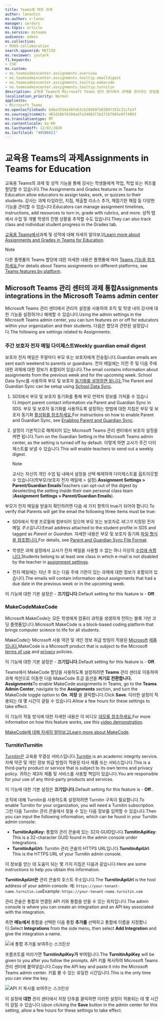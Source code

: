 ```yaml
---
title: Teams에 대한 과제
author: lanachin
ms.author: v-lanac
manager: serdars
ms.topic: article
ms.service: msteams
audience: admin
ms.collection:
- M365-collaboration
search.appverid: MET150
ms.reviewer: jastark
f1.keywords:
- CSH
ms.custom:
- ms.teamsadmincenter.assignments.overview
- ms.teamsadmincenter.assignments.tooltip.emaildigest
- ms.teamsadmincenter.assignments.tooltip.makecode
- ms.teamsadmincenter.assignments.tooltip.turnitin
description: 교육용 Teams의 Microsoft Teams 관리 센터에서 과제를 관리하는 방법을 배워야 합니다.
localization_priority: Normal
appliesto:
- Microsoft Teams
ms.openlocfilehash: 64be355da30feb3c629569f583897353c21cfa37
ms.sourcegitcommit: 481d18b76304adfa340b5f1b2f1b7965e9ff4993
ms.translationtype: MT
ms.contentlocale: ko-KR
ms.lasthandoff: 12/07/2020
ms.locfileid: "49586621"
---
```

# <a name="assignments-in-teams-for-education"></a><span data-ttu-id="a7274-103">교육용 Teams의 과제</span><span class="sxs-lookup"><span data-stu-id="a7274-103">Assignments in Teams for Education</span></span>

<span data-ttu-id="a7274-104">교육용 Teams의 과제 및 성적 기능을 통해 강사는 학생들에게 작업, 작업 또는 퀴즈를 할당할 수 있습니다.</span><span class="sxs-lookup"><span data-stu-id="a7274-104">The Assignments and Grades features in Teams for Education allow educators to assign tasks, work, or quizzes to their students.</span></span> <span data-ttu-id="a7274-105">강사는 과제 타임라인, 지침, 제출할 리소스 추가, 채점기한 채점 등 다양한 기능을 관리할 수 있습니다.</span><span class="sxs-lookup"><span data-stu-id="a7274-105">Educators can manage assignment timelines, instructions, add resources to turn in, grade with rubrics, and more.</span></span> <span data-ttu-id="a7274-106">성적 탭에서 수업 및 개별 학생의 진행 상황을 추적할 수도 있습니다.</span><span class="sxs-lookup"><span data-stu-id="a7274-106">They can also track class and individual student progress in the Grades tab.</span></span>

<span data-ttu-id="a7274-107">[교육용 Teams에서](https://support.office.com/article/microsoft-teams-5aa4431a-8a3c-4aa5-87a6-b6401abea114?ui=en-US&rs=en-IE&ad=IE#ID0EAABAAA=Assignments)과제 및 성적에 대해 자세히 알아보고</span><span class="sxs-lookup"><span data-stu-id="a7274-107">[Learn more about Assignments and Grades in Teams for Education](https://support.office.com/article/microsoft-teams-5aa4431a-8a3c-4aa5-87a6-b6401abea114?ui=en-US&rs=en-IE&ad=IE#ID0EAABAAA=Assignments).</span></span>

> [!Note]
> <span data-ttu-id="a7274-108">다른 플랫폼의 Teams 할당에 대한 자세한 내용은 플랫폼에 따라 [Teams 기능을 참조하세요.](https://support.microsoft.com/office/teams-features-by-platform-debe7ff4-7db4-4138-b7d0-fcc276f392d3)</span><span class="sxs-lookup"><span data-stu-id="a7274-108">For details about Teams assignments on different platforms, see [Teams features by platform](https://support.microsoft.com/office/teams-features-by-platform-debe7ff4-7db4-4138-b7d0-fcc276f392d3).</span></span>

## <a name="assignments-integrations-in-the-microsoft-teams-admin-center"></a><span data-ttu-id="a7274-109">Microsoft Teams 관리 센터의 과제 통합</span><span class="sxs-lookup"><span data-stu-id="a7274-109">Assignments integrations in the Microsoft Teams admin center</span></span>

<span data-ttu-id="a7274-110">Microsoft Teams 관리 센터에서 관리자 설정을 사용하여 조직 및 학생 내의 강사에 대한 기능을 설정하거나 해제할 수 있습니다.</span><span class="sxs-lookup"><span data-stu-id="a7274-110">Using the admin settings in the Microsoft Teams admin center, you can turn features on or off for educators within your organization and their students.</span></span> <span data-ttu-id="a7274-111">다음은 할당과 관련된 설정입니다.</span><span class="sxs-lookup"><span data-stu-id="a7274-111">The following are settings related to Assignments:</span></span>

<span data-ttu-id="a7274-112"><a name="#bkemaildigest"> </a></span><span class="sxs-lookup"><span data-stu-id="a7274-112"><a name="#bkemaildigest"> </a></span></span>
### <a name="weekly-guardian-email-digest"></a><span data-ttu-id="a7274-113">주간 보호자 전자 메일 다이제스트</span><span class="sxs-lookup"><span data-stu-id="a7274-113">Weekly guardian email digest</span></span>


<span data-ttu-id="a7274-114">보호자 전자 메일은 주말마다 부모 또는 보호자에게 전송됩니다.</span><span class="sxs-lookup"><span data-stu-id="a7274-114">Guardian emails are sent each weekend to parents or guardians.</span></span> <span data-ttu-id="a7274-115">전자 메일에는 이전 주 및 다음 주에 대한 과제에 대한 정보가 포함되어 있습니다.</span><span class="sxs-lookup"><span data-stu-id="a7274-115">The email contains information about assignments from the previous week and for the upcoming week.</span></span> <span data-ttu-id="a7274-116">School Data Sync를 사용하여 부모 및 보호자 [동기화를 설정하면 됩니다.](https://docs.microsoft.com/schooldatasync/parent-contact-sync)</span><span class="sxs-lookup"><span data-stu-id="a7274-116">The Parent and Guardian Sync can be setup using [School Data Sync](https://docs.microsoft.com/schooldatasync/parent-contact-sync).</span></span>

1. <span data-ttu-id="a7274-117">SDS에서 부모 및 보호자 동기화를 통해 부모 연락처 정보를 가져올 수 있습니다.</span><span class="sxs-lookup"><span data-stu-id="a7274-117">Import parent contact information via Parent and Guardian Sync in SDS.</span></span> <span data-ttu-id="a7274-118">부모 및 보호자 동기화를 사용하도록 설정하는 방법에 대한 지침은 부모 및 보호자 동기화 [활성화를 참조하세요.](https://docs.microsoft.com/schooldatasync/parent-contact-sync#enabling-parent-and-guardian-sync)</span><span class="sxs-lookup"><span data-stu-id="a7274-118">For instructions on how to enable Parent and Guardian Sync, see [Enabling Parent and Guardian Sync](https://docs.microsoft.com/schooldatasync/parent-contact-sync#enabling-parent-and-guardian-sync).</span></span>

2. <span data-ttu-id="a7274-119">설정이 기본적으로 해제되어 있는 Microsoft Teams 관리 센터에서 보호자 설정을 켜면 됩니다.</span><span class="sxs-lookup"><span data-stu-id="a7274-119">Turn on the Guardian Setting in the Microsoft Teams admin center, as the setting is turned off by default.</span></span> <span data-ttu-id="a7274-120">이렇게 하면 교사가 주간 다이제스트를 보낼 수 있습니다.</span><span class="sxs-lookup"><span data-stu-id="a7274-120">This will enable teachers to send out a weekly digest.</span></span>

   > [!NOTE]
   > <span data-ttu-id="a7274-121">교사는 자신의 개인 수업 팀 내에서 설정을 선택 해제하여 다이제스트를 옵트아웃할 수 있습니다(학부모/보호자 전자 메일에 > 설정).**Assignment Settings > Parent/Guardian Emails**</span><span class="sxs-lookup"><span data-stu-id="a7274-121">Teachers can opt-out of the digest by deselecting the setting inside their own personal class team (**Assignment Settings > Parent/Guardian Emails**).</span></span>

<span data-ttu-id="a7274-122">부모가 전자 메일을 받을지 확인하려면 다음 세 가지 항목이 true가 되어야 합니다.</span><span class="sxs-lookup"><span data-stu-id="a7274-122">To verify that Parents will get the email the following three items must be true:</span></span>

 - <span data-ttu-id="a7274-123">SDS에서 학생 프로필에 첨부되어 있으며 부모 또는 보호자로 _태그가_ 지정된 전자 메일 _주소입니다._</span><span class="sxs-lookup"><span data-stu-id="a7274-123">Email address attached to the student profile in SDS and tagged as _Parent_ or _Guardian_.</span></span> <span data-ttu-id="a7274-124">자세한 내용은 부모 및 보호자 동기화 [파일 형식을 참조합니다.](https://docs.microsoft.com/schooldatasync/parent-contact-sync-file-format)</span><span class="sxs-lookup"><span data-stu-id="a7274-124">For details, see [Parent and Guardian Sync File Format](https://docs.microsoft.com/schooldatasync/parent-contact-sync-file-format).</span></span>

 - <span data-ttu-id="a7274-125">학생은 과제 설정에서 교사가 전자 메일을 사용할 수 없는 하나 이상의 [수업에 속합니다.](https://support.microsoft.com/office/adjust-assignment-settings-in-your-class-team-05bb3b89-1cdf-415a-b6c7-44add0376a77)</span><span class="sxs-lookup"><span data-stu-id="a7274-125">Students belong to at least one class in which e-mail is not disabled by the teacher in [assignment settings](https://support.microsoft.com/office/adjust-assignment-settings-in-your-class-team-05bb3b89-1cdf-415a-b6c7-44add0376a77).</span></span>

 - <span data-ttu-id="a7274-126">전자 메일에는 지난 주 또는 다음 주에 기한이 있는 과제에 대한 정보가 포함되어 있습니다.</span><span class="sxs-lookup"><span data-stu-id="a7274-126">The emails will contain information about assignments that had a due date in the previous week or in the upcoming week.</span></span>

<span data-ttu-id="a7274-127">이 기능에 대한 기본 설정은 - **끄기입니다.**</span><span class="sxs-lookup"><span data-stu-id="a7274-127">Default setting for this feature is - **Off**.</span></span>


<span data-ttu-id="a7274-128"><a name="bkmakecode"> </a></span><span class="sxs-lookup"><span data-stu-id="a7274-128"><a name="bkmakecode"> </a></span></span>
### <a name="makecode"></a><span data-ttu-id="a7274-129">MakeCode</span><span class="sxs-lookup"><span data-stu-id="a7274-129">MakeCode</span></span>
<span data-ttu-id="a7274-130">Microsoft MakeCode는 모든 학생에게 컴퓨터 과학을 생생하게 전하는 블록 기반 코딩 플랫폼입니다.</span><span class="sxs-lookup"><span data-stu-id="a7274-130">Microsoft MakeCode is a block-based coding platform that brings computer science to life for all students.</span></span> 

<span data-ttu-id="a7274-131">MakeCode는 Microsoft 사용 약관 및 개인 정보 취급 방침이 적용된 [Microsoft](https://go.microsoft.com/fwlink/?LinkID=206977) [제품입니다.](https://go.microsoft.com/fwlink/?LinkId=521839)</span><span class="sxs-lookup"><span data-stu-id="a7274-131">MakeCode is a Microsoft product that is subject to the Microsoft [terms of use](https://go.microsoft.com/fwlink/?LinkID=206977) and [privacy](https://go.microsoft.com/fwlink/?LinkId=521839) policies.</span></span>

<span data-ttu-id="a7274-132">이 기능에 대한 기본 설정은 - **끄기입니다.**</span><span class="sxs-lookup"><span data-stu-id="a7274-132">Default setting for this feature is - **Off**.</span></span>

<span data-ttu-id="a7274-133">Teams에서 MakeCode 할당을 사용하도록 설정하려면 **Teams** 관리 센터로 이동하여 과제 섹션으로 이동한 다음 MakeCode 토글 옵션을 **켜기로 전환합니다.** **Assignments**</span><span class="sxs-lookup"><span data-stu-id="a7274-133">To enable MakeCode assignments in Teams, go to the **Teams Admin Center**, navigate to the **Assignments** section, and turn the MakeCode toggle option to **On**.</span></span> <span data-ttu-id="a7274-134">**저장** 을 클릭합니다.</span><span class="sxs-lookup"><span data-stu-id="a7274-134">Click **Save**.</span></span> <span data-ttu-id="a7274-135">이러한 설정이 적용되는 데 몇 시간이 걸릴 수 있습니다.</span><span class="sxs-lookup"><span data-stu-id="a7274-135">Allow a few hours for these settings to take effect.</span></span>

<span data-ttu-id="a7274-136">이 기능의 작동 방식에 대한 자세한 내용은 이 비디오 [데모를 참조하세요.](https://makecode.com/blog/teams/teams-assignments)</span><span class="sxs-lookup"><span data-stu-id="a7274-136">For more information on how this feature works, see this [video demonstration](https://makecode.com/blog/teams/teams-assignments).</span></span>

<span data-ttu-id="a7274-137">[MakeCode에 대해 자세히 알아보고](https://aka.ms/makecode)</span><span class="sxs-lookup"><span data-stu-id="a7274-137">[Learn more about MakeCode](https://aka.ms/makecode).</span></span>

<span data-ttu-id="a7274-138"><a name="#turnitin"> </a></span><span class="sxs-lookup"><span data-stu-id="a7274-138"><a name="#turnitin"> </a></span></span>
### <a name="turnitin"></a><span data-ttu-id="a7274-139">Turnitin</span><span class="sxs-lookup"><span data-stu-id="a7274-139">Turnitin</span></span>

<span data-ttu-id="a7274-140">[Turnitin은](https://www.turnitin.com/) 교육용 무결성 서비스입니다.</span><span class="sxs-lookup"><span data-stu-id="a7274-140">[Turnitin](https://www.turnitin.com/) is an academic integrity service.</span></span> <span data-ttu-id="a7274-141">자체 약관 및 개인 정보 취급 방침이 적용된 타사 제품 또는 서비스입니다.</span><span class="sxs-lookup"><span data-stu-id="a7274-141">This is a third-party product or service that is subject to its own terms and privacy policy.</span></span> <span data-ttu-id="a7274-142">귀하는 제3자 제품 및 서비스를 사용할 책임이 있습니다.</span><span class="sxs-lookup"><span data-stu-id="a7274-142">You are responsible for your use of any third-party products and services.</span></span>

<span data-ttu-id="a7274-143">이 기능에 대한 기본 설정은 **끄기입니다.**</span><span class="sxs-lookup"><span data-stu-id="a7274-143">Default setting for this feature is - **Off**..</span></span>

<span data-ttu-id="a7274-144">조직에 대해 Turnitin을 사용하도록 설정하려면 Turnitin 구독이 필요합니다.</span><span class="sxs-lookup"><span data-stu-id="a7274-144">To enable Turnitin for your organization, you will need a Turnitin subscription.</span></span> <span data-ttu-id="a7274-145">그런 다음 Turnitin 관리 콘솔에서 찾을 수 있는 다음 정보를 입력할 수 있습니다.</span><span class="sxs-lookup"><span data-stu-id="a7274-145">Then you can input the following information, which can be found in your Turnitin admin console:</span></span>

  * <span data-ttu-id="a7274-146">**TurnitinApiKey:** 통합의 관리 콘솔에 있는 32자 GUID입니다.</span><span class="sxs-lookup"><span data-stu-id="a7274-146">**TurnitinApiKey**: This is a 32-character GUID found in the admin console under Integrations.</span></span>
  * <span data-ttu-id="a7274-147">**TurnitinApiUrl:** Turnitin 관리 콘솔의 HTTPS URL입니다.</span><span class="sxs-lookup"><span data-stu-id="a7274-147">**TurnitinApiUrl**: This is the HTTPS URL of your Turnitin admin console.</span></span>

<span data-ttu-id="a7274-148">이 정보를 얻는 데 도움이 되는 몇 가지 지침은 다음과 같습니다.</span><span class="sxs-lookup"><span data-stu-id="a7274-148">Here are some instructions to help you obtain this information.</span></span>

<span data-ttu-id="a7274-149">**TurnitinApiUrl은** 관리 콘솔의 호스트 주소입니다.</span><span class="sxs-lookup"><span data-stu-id="a7274-149">The **TurnitinApiUrl** is the host address of your admin console.</span></span>
<span data-ttu-id="a7274-150">예: `https://your-tenant-name.turnitin.com`</span><span class="sxs-lookup"><span data-stu-id="a7274-150">Example: `https://your-tenant-name.turnitin.com`</span></span>

<span data-ttu-id="a7274-151">관리 콘솔은 통합과 연결된 API 키와 통합을 만들 수 있는 위치입니다.</span><span class="sxs-lookup"><span data-stu-id="a7274-151">The admin console is where you can create an integration and an API key associated with the integration.</span></span>

<span data-ttu-id="a7274-152">측면 **메뉴에서** 통합을 선택한 다음 통합 **추가를** 선택하고 통합에 이름을 지정합니다.</span><span class="sxs-lookup"><span data-stu-id="a7274-152">Select **Integrations** from the side menu, then select **Add Integration** and give the integration a name.</span></span>

![새 통합 추가를 보여주는 스크린샷](./educationImages/Assignments_mopo_turnitin2.png)

<span data-ttu-id="a7274-154">프롬프트를 따라가면 **TurnitinApiKey가** 부여됩니다.</span><span class="sxs-lookup"><span data-stu-id="a7274-154">The **TurnitinApiKey** will be given to you after you follow the prompts.</span></span> <span data-ttu-id="a7274-155">API 키를 복사하여 Microsoft Teams 관리 센터에 붙여넣습니다.</span><span class="sxs-lookup"><span data-stu-id="a7274-155">Copy the API key and paste it into the Microsoft Teams admin center.</span></span>  <span data-ttu-id="a7274-156">키를 볼 수 있는 유일한 시간입니다.</span><span class="sxs-lookup"><span data-stu-id="a7274-156">This is the only time you can view the key.</span></span>

![API 키 복사를 보여주는 스크린샷](./educationImages/Assignments_mopo_turnitin3.png)

<span data-ttu-id="a7274-158">이 설정에 **대한** 관리 센터에서 저장 단추를 클릭하면 이러한 설정이 적용되는 데 몇 시간이 걸릴 수 있습니다.</span><span class="sxs-lookup"><span data-stu-id="a7274-158">Upon clicking the **Save** button in the admin center for this setting, allow a few hours for these settings to take effect.</span></span>

